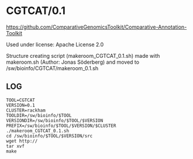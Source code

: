 CGTCAT/0.1
========================

<https://github.com/ComparativeGenomicsToolkit/Comparative-Annotation-Toolkit>

Used under license:
Apache License 2.0

Structure creating script (makeroom_CGTCAT_0.1.sh) made with makeroom.sh (Author: Jonas Söderberg) and moved to /sw/bioinfo/CGTCAT/makeroom_0.1.sh

LOG
---

    TOOL=CGTCAT
    VERSION=0.1
    CLUSTER=rackham
    TOOLDIR=/sw/bioinfo/$TOOL
    VERSIONDIR=/sw/bioinfo/$TOOL/$VERSION
    PREFIX=/sw/bioinfo/$TOOL/$VERSION/$CLUSTER
    ./makeroom_CGTCAT_0.1.sh
    cd /sw/bioinfo/$TOOL/$VERSION/src
    wget http://
    tar xvf 
    make

